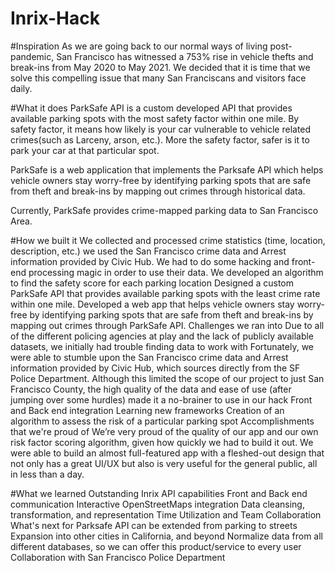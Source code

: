 # Inrix-Hack

#Inspiration
As we are going back to our normal ways of living post-pandemic, San Francisco has witnessed a 753% rise in vehicle thefts and break-ins from May 2020 to May 2021. We decided that it is time that we solve this compelling issue that many San Franciscans and visitors face daily.

#What it does
ParkSafe API is a custom developed API that provides available parking spots with the most safety factor within one mile. By safety factor, it means how likely is your car vulnerable to vehicle related crimes(such as Larceny, arson, etc.). More the safety factor, safer is it to park your car at that particular spot.

ParkSafe is a web application that implements the Parksafe API which helps vehicle owners stay worry-free by identifying parking spots that are safe from theft and break-ins by mapping out crimes through historical data.

Currently, ParkSafe provides crime-mapped parking data to San Francisco Area.

#How we built it
We collected and processed crime statistics (time, location, description, etc.) we used the San Francisco crime data and Arrest information provided by Civic Hub. We had to do some hacking and front-end processing magic in order to use their data.
We developed an algorithm to find the safety score for each parking location
Designed a custom ParkSafe API that provides available parking spots with the least crime rate within one mile.
Developed a web app that helps vehicle owners stay worry-free by identifying parking spots that are safe from theft and break-ins by mapping out crimes through ParkSafe API.
Challenges we ran into
Due to all of the different policing agencies at play and the lack of publicly available datasets, we initially had trouble finding data to work with
Fortunately, we were able to stumble upon the San Francisco crime data and Arrest information provided by Civic Hub, which sources directly from the SF Police Department. Although this limited the scope of our project to just San Francisco County, the high quality of the data and ease of use (after jumping over some hurdles) made it a no-brainer to use in our hack
Front and Back end integration
Learning new frameworks
Creation of an algorithm to assess the risk of a particular parking spot
Accomplishments that we're proud of
We’re very proud of the quality of our app and our own risk factor scoring algorithm, given how quickly we had to build it out. We were able to build an almost full-featured app with a fleshed-out design that not only has a great UI/UX but also is very useful for the general public, all in less than a day.

#What we learned
Outstanding Inrix API capabilities
Front and Back end communication
Interactive OpenStreetMaps integration
Data cleansing, transformation, and representation
Time Utilization and Team Collaboration
What's next for Parksafe
API can be extended from parking to streets
Expansion into other cities in California, and beyond
Normalize data from all different databases, so we can offer this product/service to every user
Collaboration with San Francisco Police Department
